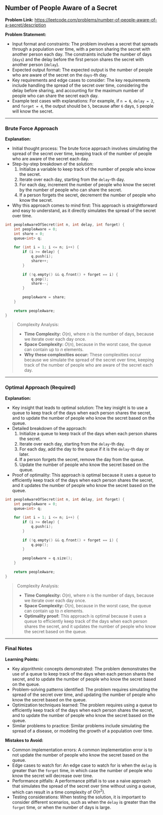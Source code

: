 ## Number of People Aware of a Secret
**Problem Link:** https://leetcode.com/problems/number-of-people-aware-of-a-secret/description

**Problem Statement:**
- Input format and constraints: The problem involves a secret that spreads through a population over time, with a person sharing the secret with another person each day. The constraints include the number of days (`days`) and the delay before the first person shares the secret with another person (`delay`).
- Expected output format: The expected output is the number of people who are aware of the secret on the `days`-th day.
- Key requirements and edge cases to consider: The key requirements include handling the spread of the secret over time, considering the delay before sharing, and accounting for the maximum number of people who can share the secret each day.
- Example test cases with explanations: For example, if `n = 6`, `delay = 2`, and `forget = 4`, the output should be `5`, because after `6` days, `5` people will know the secret.

---

### Brute Force Approach

**Explanation:**
- Initial thought process: The brute force approach involves simulating the spread of the secret over time, keeping track of the number of people who are aware of the secret each day.
- Step-by-step breakdown of the solution: 
  1. Initialize a variable to keep track of the number of people who know the secret.
  2. Iterate over each day, starting from the `delay`-th day.
  3. For each day, increment the number of people who know the secret by the number of people who can share the secret.
  4. If a person forgets the secret, decrement the number of people who know the secret.
- Why this approach comes to mind first: This approach is straightforward and easy to understand, as it directly simulates the spread of the secret over time.

```cpp
int peopleAwareOfSecret(int n, int delay, int forget) {
    int peopleAware = 0;
    int share = 0;
    queue<int> q;
    
    for (int i = 1; i <= n; i++) {
        if (i >= delay) {
            q.push(i);
            share++;
        }
        
        if (!q.empty() && q.front() + forget == i) {
            q.pop();
            share--;
        }
        
        peopleAware = share;
    }
    
    return peopleAware;
}
```

> Complexity Analysis:
> - **Time Complexity:** $O(n)$, where $n$ is the number of days, because we iterate over each day once.
> - **Space Complexity:** $O(n)$, because in the worst case, the queue can contain up to $n$ elements.
> - **Why these complexities occur:** These complexities occur because we simulate the spread of the secret over time, keeping track of the number of people who are aware of the secret each day.

---

### Optimal Approach (Required)

**Explanation:**
- Key insight that leads to optimal solution: The key insight is to use a queue to keep track of the days when each person shares the secret, and to update the number of people who know the secret based on the queue.
- Detailed breakdown of the approach:
  1. Initialize a queue to keep track of the days when each person shares the secret.
  2. Iterate over each day, starting from the `delay`-th day.
  3. For each day, add the day to the queue if it is the `delay`-th day or later.
  4. If a person forgets the secret, remove the day from the queue.
  5. Update the number of people who know the secret based on the queue.
- Proof of optimality: This approach is optimal because it uses a queue to efficiently keep track of the days when each person shares the secret, and it updates the number of people who know the secret based on the queue.

```cpp
int peopleAwareOfSecret(int n, int delay, int forget) {
    int peopleAware = 0;
    queue<int> q;
    
    for (int i = 1; i <= n; i++) {
        if (i >= delay) {
            q.push(i);
        }
        
        if (!q.empty() && q.front() + forget == i) {
            q.pop();
        }
        
        peopleAware = q.size();
    }
    
    return peopleAware;
}
```

> Complexity Analysis:
> - **Time Complexity:** $O(n)$, where $n$ is the number of days, because we iterate over each day once.
> - **Space Complexity:** $O(n)$, because in the worst case, the queue can contain up to $n$ elements.
> - **Optimality proof:** This approach is optimal because it uses a queue to efficiently keep track of the days when each person shares the secret, and it updates the number of people who know the secret based on the queue.

---

### Final Notes

**Learning Points:**
- Key algorithmic concepts demonstrated: The problem demonstrates the use of a queue to keep track of the days when each person shares the secret, and to update the number of people who know the secret based on the queue.
- Problem-solving patterns identified: The problem requires simulating the spread of the secret over time, and updating the number of people who know the secret based on the queue.
- Optimization techniques learned: The problem requires using a queue to efficiently keep track of the days when each person shares the secret, and to update the number of people who know the secret based on the queue.
- Similar problems to practice: Similar problems include simulating the spread of a disease, or modeling the growth of a population over time.

**Mistakes to Avoid:**
- Common implementation errors: A common implementation error is to not update the number of people who know the secret based on the queue.
- Edge cases to watch for: An edge case to watch for is when the `delay` is greater than the `forget` time, in which case the number of people who know the secret will decrease over time.
- Performance pitfalls: A performance pitfall is to use a naive approach that simulates the spread of the secret over time without using a queue, which can result in a time complexity of $O(n^2)$.
- Testing considerations: When testing the solution, it is important to consider different scenarios, such as when the `delay` is greater than the `forget` time, or when the number of days is large.